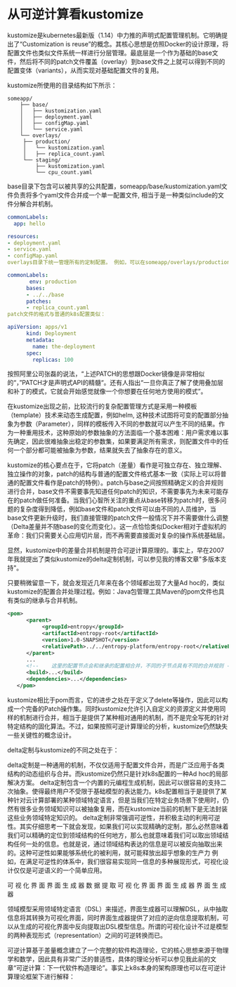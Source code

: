 # 从可逆计算看kustomize

kustomize是kubernetes最新版（1.14）中力推的声明式配置管理机制。它明确提出了“Customization is reuse”的概念。其核心思想是仿照Docker的设计原理，将配置文件也类似文件系统一样进行分层管理。最底层是一个作为基础的base文件，然后将不同的patch文件覆盖（overlay）到base文件之上就可以得到不同的配置变体（variants），从而实现对基础配置文件的复用。

kustomize所使用的目录结构如下所示：

```
someapp/
    ├── base/
    │   ├── kustomization.yaml
    │   ├── deployment.yaml
    │   ├── configMap.yaml
    │   └── service.yaml
    └── overlays/
     ├── production/
     │   └── kustomization.yaml
     │   ├── replica_count.yaml
     └── staging/
         ├── kustomization.yaml
         └── cpu_count.yaml
```
		 
base目录下包含可以被共享的公共配置，someapp/base/kustomization.yaml文件负责将多个yaml文件合并成一个单一配置文件, 相当于是一种类似include的文件分解合并机制。

```yaml
commonLabels:
  app: hello

resources:
- deployment.yaml
- service.yaml
- configMap.yaml
overlays目录下统一管理所有的定制配置。 例如，可以在someapp/overlays/production/kustomization.yaml中通过patches来对bases进行修正：

commonLabels:
       env: production
      bases:
      - ../../base
      patches:
      - replica_count.yaml
patch文件的格式与普通的k8s配置类似：

apiVersion: apps/v1
      kind: Deployment
      metadata:
        name: the-deployment
      spec:
        replicas: 100
```		
		
按照阿里公司张磊的说法，“上述PATCH的思想跟Docker镜像是非常相似的“，”PATCH才是声明式API的精髓“。还有人指出“一旦你真正了解了使用叠加层和补丁的模式，它就会开始感觉就像一个你想要在任何地方使用的模式”。

在kustomize出现之前，比较流行的复杂配置管理方式是采用一种模板（template）技术来动态生成配置，例如helm, 这种技术试图将可变的配置部分抽象为参数（Parameter），同样的模板传入不同的参数就可以产生不同的结果。作为一种重用技术，这种原始的参数抽象的方法面临一个基本困难：用户需求难以事先确定，因此很难抽象出稳定的参数集，如果要满足所有需求，则配置文件中的任何一个部分都可能被抽象为参数，结果就失去了抽象存在的意义。

kustomize的核心要点在于，它将patch（差量）看作是可独立存在、独立理解、独立操作的对象，patch的结构与普通的配置文件格式基本一致（实际上可以将普通的配置文件看作是patch的特例）。patch与base之间按照精确定义的合并规则进行合并，base文件不需要事先知道任何patch的知识，不需要事先为未来可能存在的patch做任何准备。当我们心智所关注的重点从base转移为patch时，很多问题的复杂度得到降低，例如base文件和patch文件可以由不同的人员维护，当base文件更新升级时，我们直接管理的patch文件一般情况下并不需要做什么调整（Delta差量并不随base的变化而变化）。这一点恰恰类似Docker相对于虚拟机的革命：我们只需要关心应用切片层，而不再需要直接面对复杂的操作系统基础层。

显然，kustomize中的差量合并机制是符合可逆计算原理的。事实上，早在2007年我就提出了类似kustomize的delta定制机制，可以参见我的博客文章"多版本支持"。


只要稍微留意一下，就会发现近几年来在各个领域都出现了大量Ad hoc的，类似kustomize的配置合并处理过程。例如：Java包管理工具Maven的pom文件也具有类似的继承与合并机制。

```xml
<pom>
      <parent>
           <groupId>entropy</groupId>
           <artifactId>entropy-root</artifactId>
           <version>1.0-SNAPSHOT</version>
           <relativePath>../../entropy-platform/entropy-root</relativePath>
      </parent>
      ...
      <!--    这里的配置节点会和继承的配置相合并，不同的子节点具有不同的合并规则 -->
      <build>...</build>
      <dependencies>...</dependencies>
   </pom>
```
   
kustomize相比于pom而言，它的进步之处在于定义了delete等操作，因此可以构成一个完备的Patch操作集。同时kustomize允许引入自定义的资源定义并使用同样的机制进行合并，相当于是提供了某种相对通用的机制，而不是完全写死的针对特定结构的固化算法。不过，如果按照可逆计算理论的分析，kustomize仍然缺失一些关键性的概念设计。

delta定制与kustomize的不同之处在于：

delta定制是一种通用的机制，不仅仅适用于配置文件合并，而是广泛应用于各类结构的动态组织与合并。而kustomize仍然只是针对k8s配置的一种Ad hoc的局部解决方案。
delta定制包含一个内置的元编程生成机制，因此可以很容易的支持二次抽象。使得最终用户不受限于基础模型的表达能力。k8s配置相当于是提供了某种针对云计算部署的某种领域特定语言，但是当我们在特定业务场景下使用时，仍然有很多业务领域知识可以被抽象复用，而在kustomize当前的机制下是无法封装这些业务领域特定知识的。
delta定制非常强调可逆性，并积极主动的利用可逆性。其实仔细思考一下就会发现，如果我们可以实现精确的定制，那么必然意味着我们可以精确的定位到领域结构的任何地方，那么也就意味着我们可以取出领域结构任何一处的信息。也就是说，通过领域结构表达的信息是可以被反向抽取出来的。这种可逆性如果能够系统化的被利用，就可能释放出超乎想象的生产力
例如，在满足可逆性的体系中，我们很容易实现同一信息的多种展现形式，可视化设计仅仅是可逆语义的一个简单应用。

可
视
化
界
面
界
面
生
成
器
数
据
提
取
可
视
化
界
面
界
面
生
成
器
界
面
生
成
器

领域模型采用领域特定语言（DSL）来描述，界面生成器可以理解DSL，从中抽取信息将其转换为可视化界面，同时界面生成器提供了对应的逆向信息提取机制，可以从生成的可视化界面中反向提取出DSL模型信息。所谓的可视化设计不过是模型的两种表现形式（representation）之间的可逆转换而已。

可逆计算基于差量概念建立了一个完整的软件构造理论，它的核心思想来源于物理学和数学，因此具有非常广泛的普适性，具体的理论分析可以参见我此前的文章“可逆计算：下一代软件构造理论”。事实上k8s本身的架构原理也可以在可逆计算理论框架下进行解释：
